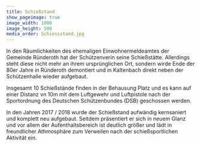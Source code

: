 ```yaml
---
title: Schießstand
show_pageimage: true
image_width: 1000
image_height: 500
media_order: Schiessstand.jpg
---
```


In den Räumlichkeiten des ehemaligen Einwohnermeldeamtes der Gemeinde Ründeroth hat der Schützenverin seine Schießstätte. Allerdings steht diese nicht mehr an ihrem ursprünglichen Ort, sondern wirde Ende der 80er Jahre in Ründeroth demontiert und in Kaltenbach direkt neben der Schützenhalle wieder aufgebaut.

Insgesamt 10 Schießstände finden in der Behausung Platz und es kann auf einer Distanz vn 10m mit dem Luftgewehr und Luftpistole nach der Sportordnung des Deutschen Schützenbundes (DSB) geschossen werden.

In den Jahren 2017 / 2018 wurde der Schießstand aufwändig kernsaniert und komplett neu aufgebaut. Seitdem präsentiert er sich in neuem Glanz und vor allem der Aufenthaltsbereich ist deutlich größer und lädt in freundlicher Athmosphäre zum Verweilen nach der schießsportlichen Aktivität ein.